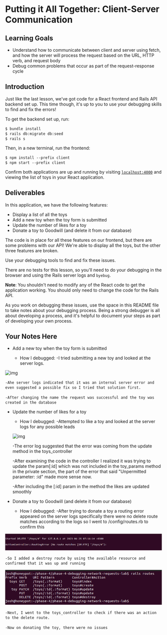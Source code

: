# Putting it All Together: Client-Server Communication

## Learning Goals

- Understand how to communicate between client and server using fetch, and how
  the server will process the request based on the URL, HTTP verb, and request
  body
- Debug common problems that occur as part of the request-response cycle

## Introduction

Just like the last lesson, we've got code for a React frontend and Rails API
backend set up. This time though, it's up to you to use your debugging skills to
find and fix the errors!

To get the backend set up, run:

```console
$ bundle install
$ rails db:migrate db:seed
$ rails s
```

Then, in a new terminal, run the frontend:

```console
$ npm install --prefix client
$ npm start --prefix client
```

Confirm both applications are up and running by visiting
[`localhost:4000`](http://localhost:4000) and viewing the list of toys in your
React application.

## Deliverables

In this application, we have the following features:

- Display a list of all the toys
- Add a new toy when the toy form is submitted
- Update the number of likes for a toy
- Donate a toy to Goodwill (and delete it from our database)

The code is in place for all these features on our frontend, but there are some
problems with our API! We're able to display all the toys, but the other three
features are broken.

Use your debugging tools to find and fix these issues.

There are no tests for this lesson, so you'll need to do your debugging in the
browser and using the Rails server logs and `byebug`.

**Note**: You shouldn't need to modify any of the React code to get the
application working. You should only need to change the code for the Rails API.

As you work on debugging these issues, use the space in this README file to take
notes about your debugging process. Being a strong debugger is all about
developing a process, and it's helpful to document your steps as part of
developing your own process.

## Your Notes Here

- Add a new toy when the toy form is submitted

  - How I debugged: 
    -I tried submitting a new toy and looked at the server logs.

![img]([https://example.com/path/to/image.jpg](https://github.com/moringa-school-labs-and-assignments/phase-4-debugging-network-requests-lab/blob/main/images/Screenshot%20from%202023-06-25%2006-55-11.png?raw=true))

    -Ahe server logs indicated that it was an internal server error and even suggested a possible fix so I tried that solution first.

    -After changing the name the request was successful and the toy was created in the database

- Update the number of likes for a toy

  - How I debugged:
    -Attempted to like a toy and looked at the server logs for any possible leads

  ![img]([https://example.com/path/to/image.jpg](https://github.com/moringa-school-labs-and-assignments/phase-4-debugging-network-requests-lab/blob/main/images/Screenshot%20from%202023-06-25%2007-05-39.png?raw=true))

    -The error log suggested that the error was coming from the update method in the toys_controller

    -After examining the code in the controller I realized it was trying to update the param[:id] which was not included in the toy_params method in the private section, the part of the error that said "Unpermitted parameter: :id" made more sense now.

    -After including the [:id] param in the method the likes are updated smoothly



- Donate a toy to Goodwill (and delete it from our database)

  - How I debugged:
    -After trying to donate a toy a routing error appeared on the server logs specifically there were no delete route matches according to the logs so I went to /config/routes.rb to confirm this

![img](https://github.com/moringa-school-labs-and-assignments/phase-4-debugging-network-requests-lab/blob/main/images/Screenshot%20from%202023-06-25%2007-16-27.png?raw=true)

    -So I added a destroy route by using the available resource and confirmed that it was up and running

    
![img](https://github.com/moringa-school-labs-and-assignments/phase-4-debugging-network-requests-lab/blob/main/images/Screenshot%20from%202023-06-25%2007-21-28.png?raw=true)



    -Next, I went to the toys_controller to check if there was an action to the delete route.

    -Now on donating the toy, there were no issues
